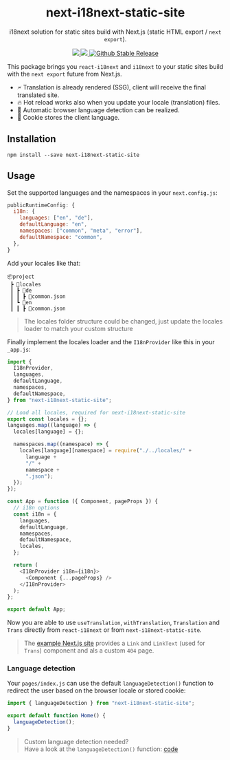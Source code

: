<div align="center">
  <h1>next-i18next-static-site</h1>
  <p>i18next solution for static sites build with Next.js (static HTML export / <code>next export</code>).</p>
  <p>
    <a href="https://bundlephobia.com/package/next-i18next-static-site@latest">
      <img src="https://badgen.net/bundlephobia/minzip/next-i18next-static-site"/>
    </a>
    <a href="https://packagequality.com/#?package=next-i18next-static-site">
      <img src="https://packagequality.com/shield/next-i18next-static-site.svg"/>
    </a>
    <a href="https://www.npmjs.com/package/next-i18next-static-site">
      <img src="https://img.shields.io/github/v/release/xairoo/next-i18next-static-site?label=latest" alt="Github Stable Release" />
    </a>
  </p>
</div>

This package brings you `react-i18next` and `i18next` to your static sites build with the `next export` future from Next.js.

- 🗲 Translation is already rendered (SSG), client will receive the final translated site.
- 🔥 Hot reload works also when you update your locale (translation) files.
- 🚀 Automatic browser language detection can be realized.
- 🍪 Cookie stores the client language.

## Installation

```
npm install --save next-i18next-static-site
```

## Usage

Set the supported languages and the namespaces in your `next.config.js`:

```js
publicRuntimeConfig: {
  i18n: {
    languages: ["en", "de"],
    defaultLanguage: "en",
    namespaces: ["common", "meta", "error"],
    defaultNamespace: "common",
  },
}
```

Add your locales like that:

```
📦project
 ┣ 📂locales
 ┃ ┣ 📂de
 ┃ ┃ ┣ 📜common.json
 ┃ ┗ 📂en
 ┃ ┃ ┣ 📜common.json
```

> The locales folder structure could be changed, just update the locales loader to match your custom structure

Finally implement the locales loader and the `I18nProvider` like this in your `_app.js`:

```js
import {
  I18nProvider,
  languages,
  defaultLanguage,
  namespaces,
  defaultNamespace,
} from "next-i18next-static-site";

// Load all locales, required for next-i18next-static-site
export const locales = {};
languages.map((language) => {
  locales[language] = {};

  namespaces.map((namespace) => {
    locales[language][namespace] = require("./../locales/" +
      language +
      "/" +
      namespace +
      ".json");
  });
});

const App = function ({ Component, pageProps }) {
  // i18n options
  const i18n = {
    languages,
    defaultLanguage,
    namespaces,
    defaultNamespace,
    locales,
  };

  return (
    <I18nProvider i18n={i18n}>
      <Component {...pageProps} />
    </I18nProvider>
  );
};

export default App;
```

Now you are able to use `useTranslation`, `withTranslation`, `Translation` and `Trans` directly from `react-i18next` or from `next-i18next-static-site`.

> The [example Next.js site](https://github.com/xairoo/next-i18next-static-site/tree/main/apps/web-ts) provides a `Link` and `LinkText` (used for `Trans`) component and als a custom `404` page.

### Language detection

Your `pages/index.js` can use the default `languageDetection()` function to redirect the user based on the browser locale or stored cookie:

```js
import { languageDetection } from "next-i18next-static-site";

export default function Home() {
  languageDetection();
}
```

> Custom language detection needed?  
> Have a look at the `languageDetection()` function: [code](https://github.com/xairoo/next-i18next-static-site/blob/main/packages/next-i18next-static-site/src/index.tsx)
